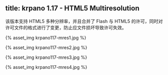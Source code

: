 title: krpano 1.17 - HTML5 Multiresolution
---

该版本支持 HTML5 多种分辨率，并且合并了 Flash 与 HTML5 的许可，同时对许可文件的格式进行了变更，防止应文件损坏导致许可失效。

{% asset_img krpano117-mres1.jpg %}

{% asset_img krpano117-mres2.jpg %}

{% asset_img krpano117-mres3.jpg %}

{% asset_img krpano117-mres4.jpg %}